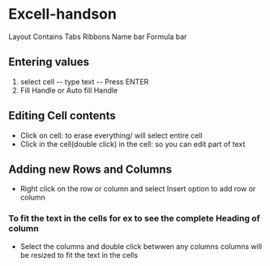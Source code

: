 # Excell-handson
Layout Contains
         Tabs
         Ribbons
         Name bar
         Formula bar
## Entering values
1. select cell -- type text -- Press ENTER
2. Fill Handle or Auto fill Handle
## Editing Cell contents
- Click on cell: to erase everything/ will select entire cell
- Click in the cell(double click) in the cell: so you can edit part of text
## Adding new Rows and Columns
- Right click on the row or column and select Insert option to add row or column
### To fit the text in the cells for ex to see the complete Heading of column
- Select the columns and double click betwwen any columns 
    columns will be resized to fit the text in the cells
    
